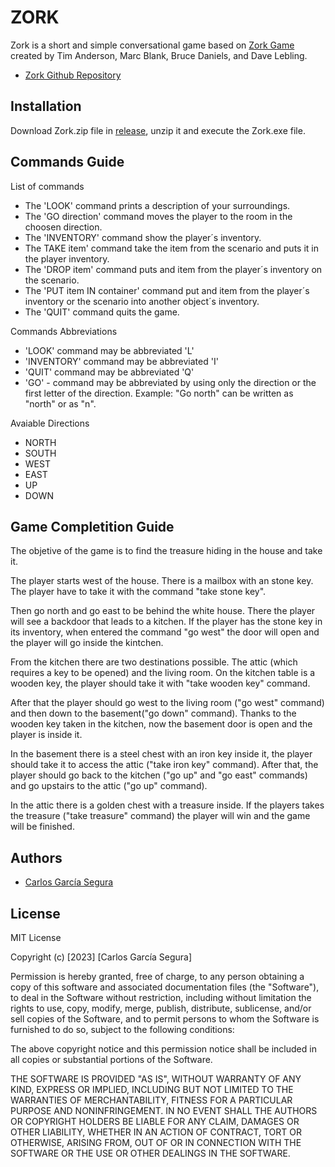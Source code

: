 # ZORK
Zork is a short and simple conversational game based on [Zork Game](http://textadventures.co.uk/games/view/5zyoqrsugeopel3ffhz_vq/zork) created by Tim Anderson, Marc Blank, Bruce Daniels, and Dave Lebling.
- [Zork Github Repository](https://github.com/carlosgspsp/Zork)

## Installation

Download Zork.zip file in [release](https://github.com/carlosgspsp/Zork/releases), unzip it and execute the Zork.exe file.

## Commands Guide

List of commands
- The 'LOOK' command prints a description of your surroundings.
- The 'GO direction' command moves the player to the room in the choosen direction.
- The 'INVENTORY' command show the player´s inventory.
- The TAKE item' command take the item from the scenario and puts it in the player inventory.
- The 'DROP item' command puts and item from the player´s inventory on the scenario.
- The 'PUT item IN container' command put and item from the player´s inventory or the scenario into another object´s inventory.
- The 'QUIT' command quits the game. 

Commands Abbreviations
- 'LOOK' command may be abbreviated 'L'
- 'INVENTORY' command may be abbreviated 'I'
- 'QUIT' command may be abbreviated 'Q'
- 'GO' - command may be abbreviated by using only the direction or the first letter of the direction.
Example: "Go north" can be written as "north" or as "n".

Avaiable Directions
- NORTH
- SOUTH
- WEST
- EAST
- UP
- DOWN

## Game Completition Guide
The objetive of the game is to find the treasure hiding in the house and take it.

The player starts west of the house. There is a mailbox with an stone key. The player have to take it with the command "take stone key".

Then go north and go east to be behind the white house. There the player will see a backdoor that leads to a kitchen. If the player has the stone key in its inventory, when entered the command "go west" the door will open and the player will go inside the kintchen.

From the kitchen there are two destinations possible. The attic (which requires a key to be opened) and the living room. On the kitchen table is a wooden key, the player should take it with "take wooden key" command.

After that the player should go west to the living room ("go west" command) and then down to the basement("go down" command). Thanks to the wooden key taken in the kitchen, now the basement door is open and the player is inside it.

In the basement there is a steel chest with an iron key inside it, the player should take it to access the attic ("take iron key" command). After that, the player should go back to the kitchen ("go up" and "go east" commands) and go upstairs to the attic ("go up" command).

In the attic there is a golden chest with a treasure inside. If the players takes the treasure ("take treasure" command) the player will win and the game will be finished.

## Authors
- [Carlos García Segura](https://github.com/carlosgspsp)
## License

MIT License

Copyright (c) [2023] [Carlos García Segura]

Permission is hereby granted, free of charge, to any person obtaining a copy
of this software and associated documentation files (the "Software"), to deal
in the Software without restriction, including without limitation the rights
to use, copy, modify, merge, publish, distribute, sublicense, and/or sell
copies of the Software, and to permit persons to whom the Software is
furnished to do so, subject to the following conditions:

The above copyright notice and this permission notice shall be included in all
copies or substantial portions of the Software.

THE SOFTWARE IS PROVIDED "AS IS", WITHOUT WARRANTY OF ANY KIND, EXPRESS OR
IMPLIED, INCLUDING BUT NOT LIMITED TO THE WARRANTIES OF MERCHANTABILITY,
FITNESS FOR A PARTICULAR PURPOSE AND NONINFRINGEMENT. IN NO EVENT SHALL THE
AUTHORS OR COPYRIGHT HOLDERS BE LIABLE FOR ANY CLAIM, DAMAGES OR OTHER
LIABILITY, WHETHER IN AN ACTION OF CONTRACT, TORT OR OTHERWISE, ARISING FROM,
OUT OF OR IN CONNECTION WITH THE SOFTWARE OR THE USE OR OTHER DEALINGS IN THE
SOFTWARE.
